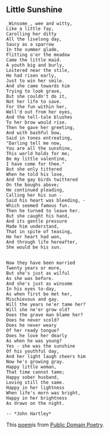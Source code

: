 ## Little Sunshine  
    
    _Winsome_, wee and witty,
    Like a little fay,
    Carolling her ditty
    All the livelong day,
    Saucy as a sparrow
    In the summer glade,
    Flitting o'er the meadow
    Came the little maid.
    A youth big and burly,
    Loitered near the stile,
    He had risen early,
    Just to win her smile.
    And she came towards him
    Trying to look grave,
    But she couldn't do it,
    Not her life to save.
    For the fun within her,
    Well'd out from her eyes,
    And the tell-tale blushes
    To her brow would rise.
    Then he gave her greeting,
    And with bashful bow,
    Said in tones entreating,
    "Darling tell me now,
    You are all the sunshine,
    This world holds for me;
    Be my little valentine,
    I have come for thee."
    But she only tittered
    When he told his love,
    And the gay birds twittered
    On the boughs above;
    He continued pleading,
    Calling her his sun - 
    Said his heart was bleeding, - 
    Which seemed famous fun.
    Then he turned to leave her.
    But she caught his hand,
    And its gentle pressure
    Made him understand,
    That in spite of teasing,
    He her heart had won,
    And through life hereafter,
    She would be his sun.
    

    Now they have been married
    Twenty years or more,
    But she's just as wilful
    As she was before.
    And she's just as winsome
    In his eyes to-day,
    As when first be met her,
    Mischievous and gay.
    Will the years ne'er tame her?
    Will she ne'er grow old?
    Does the grave man blame her?
    Does he never scold?
    Does he never weary
    Of her ready tongue?
    Does he love her dearly
    As when he was young?
    Yes - she was the sunshine
    Of his youthful day,
    And her light laugh cheers him
    Now he's growing gray.
    Happy little woman,
    That time cannot tame;
    Happy sober husband,
    Loving still the same.
    Happy in her lightness
    When life's morn was bright,
    Happy in her brightness
    As draws on the night.
    
    -- *John Hartley*
    
  This [poem](http://www.public-domain-poetry.com/john-hartley/little-sunshine-18036)is from [Public Domain Poetry](http://www.public-domain-poetry.com).

